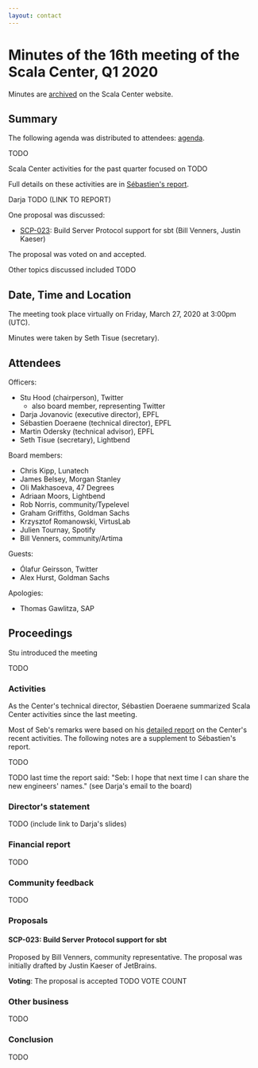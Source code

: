 ```yaml
---
layout: contact
---
```


# Minutes of the 16th meeting of the Scala Center, Q1 2020

Minutes are [archived](https://scala.epfl.ch/records.html) on the
Scala Center website.

## Summary

The following agenda was distributed to attendees:
[agenda](https://github.com/scalacenter/advisoryboard/blob/master/agendas/016-2020-q1.md).

TODO

Scala Center activities for the past quarter focused on TODO

Full details on these activities are in
[Sébastien's report](./2020-03-27-march-27-2020.pdf).

Darja TODO (LINK TO REPORT)

One proposal was discussed:

* [SCP-023](https://github.com/scalacenter/advisoryboard/blob/master/proposals/023-bsp.md): Build Server Protocol support for sbt (Bill Venners, Justin Kaeser)

The proposal was voted on and accepted.

Other topics discussed included TODO

## Date, Time and Location

The meeting took place virtually on Friday, March 27, 2020 at
3:00pm (UTC).

Minutes were taken by Seth Tisue (secretary).

## Attendees

Officers:

* Stu Hood (chairperson), Twitter
  * also board member, representing Twitter
* Darja Jovanovic (executive director), EPFL
* Sébastien Doeraene (technical director), EPFL
* Martin Odersky (technical advisor), EPFL
* Seth Tisue (secretary), Lightbend

Board members:

* Chris Kipp, Lunatech
* James Belsey, Morgan Stanley
* Oli Makhasoeva, 47 Degrees
* Adriaan Moors, Lightbend
* Rob Norris, community/Typelevel
* Graham Griffiths, Goldman Sachs
* Krzysztof Romanowski, VirtusLab
* Julien Tournay, Spotify
* Bill Venners, community/Artima

Guests:

* Ólafur Geirsson, Twitter
* Alex Hurst, Goldman Sachs

Apologies:

* Thomas Gawlitza, SAP

## Proceedings

Stu introduced the meeting

TODO

### Activities

As the Center's technical director, Sébastien Doeraene summarized
Scala Center activities since the last meeting.

Most of Seb's remarks were based on his [detailed report](./2020-03-27-march-27-2020.pdf)
on the Center's recent activities.  The following notes are a
supplement to Sébastien's report.

TODO

TODO last time the report said: "Seb: I hope that next time I can
share the new engineers' names." (see Darja's email to the board)

### Director's statement

TODO (include link to Darja's slides)

### Financial report

TODO

### Community feedback

TODO

### Proposals

#### SCP-023: Build Server Protocol support for sbt

Proposed by Bill Venners, community representative.  The proposal was
initially drafted by Justin Kaeser of JetBrains.

**Voting**: The proposal is accepted TODO VOTE COUNT

### Other business

TODO

### Conclusion

TODO
